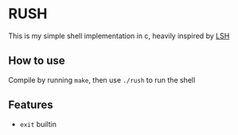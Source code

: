 # RUSH

This is my simple shell implementation in c, heavily inspired by [LSH](https://github.com/brenns10/lsh)

## How to use

Compile by running `make`, then use `./rush` to run the shell

## Features

* `exit` builtin
